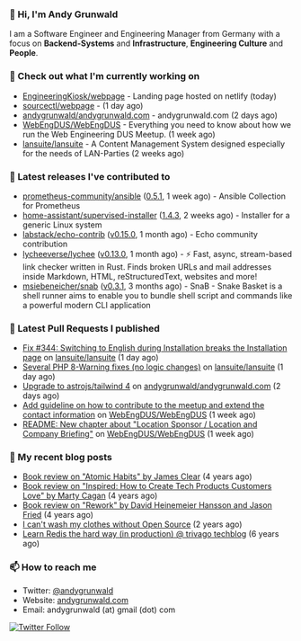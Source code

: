 ### 👋 Hi, I'm Andy Grunwald

I am a Software Engineer and Engineering Manager from Germany with a focus on **Backend-Systems** and **Infrastructure**, **Engineering Culture** and **People**.

### 👷 Check out what I'm currently working on


- [EngineeringKiosk/webpage](https://github.com/EngineeringKiosk/webpage) - Landing page hosted on netlify (today)
- [sourcectl/webpage](https://github.com/sourcectl/webpage) -  (1 day ago)
- [andygrunwald/andygrunwald.com](https://github.com/andygrunwald/andygrunwald.com) - andygrunwald.com (2 days ago)
- [WebEngDUS/WebEngDUS](https://github.com/WebEngDUS/WebEngDUS) -  Everything you need to know about how we run the Web Engineering DUS Meetup. (1 week ago)
- [lansuite/lansuite](https://github.com/lansuite/lansuite) - A Content Management System designed especially for the needs of LAN-Parties (2 weeks ago)

### 🔭 Latest releases I've contributed to


- [prometheus-community/ansible](https://github.com/prometheus-community/ansible) ([0.5.1](https://github.com/prometheus-community/ansible/releases/tag/0.5.1), 1 week ago) - Ansible Collection for Prometheus
- [home-assistant/supervised-installer](https://github.com/home-assistant/supervised-installer) ([1.4.3](https://github.com/home-assistant/supervised-installer/releases/tag/1.4.3), 2 weeks ago) - Installer for a generic Linux system
- [labstack/echo-contrib](https://github.com/labstack/echo-contrib) ([v0.15.0](https://github.com/labstack/echo-contrib/releases/tag/v0.15.0), 1 month ago) - Echo community contribution
- [lycheeverse/lychee](https://github.com/lycheeverse/lychee) ([v0.13.0](https://github.com/lycheeverse/lychee/releases/tag/v0.13.0), 1 month ago) - ⚡ Fast, async, stream-based link checker written in Rust. Finds broken URLs and mail addresses inside Markdown, HTML, reStructuredText, websites and more!
- [msiebeneicher/snab](https://github.com/msiebeneicher/snab) ([v0.3.1](https://github.com/msiebeneicher/snab/releases/tag/v0.3.1), 3 months ago) - SnaB - Snake Basket is a shell runner aims to enable you to bundle shell script and commands like a powerful modern CLI application

### 🔨 Latest Pull Requests I published


- [Fix #344: Switching to English during Installation breaks the Installation page](https://github.com/lansuite/lansuite/pull/650) on [lansuite/lansuite](https://github.com/lansuite/lansuite) (1 day ago)
- [Several PHP 8-Warning fixes (no logic changes)](https://github.com/lansuite/lansuite/pull/649) on [lansuite/lansuite](https://github.com/lansuite/lansuite) (1 day ago)
- [Upgrade to astrojs/tailwind 4](https://github.com/andygrunwald/andygrunwald.com/pull/160) on [andygrunwald/andygrunwald.com](https://github.com/andygrunwald/andygrunwald.com) (2 days ago)
- [Add guideline on how to contribute to the meetup and extend the contact information](https://github.com/WebEngDUS/WebEngDUS/pull/31) on [WebEngDUS/WebEngDUS](https://github.com/WebEngDUS/WebEngDUS) (1 week ago)
- [README: New chapter about &#34;Location Sponsor / Location and Company Briefing&#34;](https://github.com/WebEngDUS/WebEngDUS/pull/30) on [WebEngDUS/WebEngDUS](https://github.com/WebEngDUS/WebEngDUS) (1 week ago)

### 📝 My recent blog posts


- [Book review on &#34;Atomic Habits&#34; by James Clear](https://andygrunwald.com/blog/book-review-on-atomic-habits-by-james-clear/) (4 years ago)
- [Book review on &#34;Inspired: How to Create Tech Products Customers Love&#34; by Marty Cagan](https://andygrunwald.com/blog/book-review-on-inspired-how-to-create-tech-products-customers-love-by-marty-cagan/) (4 years ago)
- [Book review on &#34;Rework&#34; by David Heinemeier Hansson and Jason Fried](https://andygrunwald.com/blog/book-review-on-rework-by-david-heinemeier-hansson-and-jason-fried/) (4 years ago)
- [I can&#39;t wash my clothes without Open Source](https://andygrunwald.com/blog/i-cant-wash-my-clothes-without-open-source/) (2 years ago)
- [Learn Redis the hard way (in production) @ trivago techblog](https://andygrunwald.com/blog/learn-redis-the-hard-way-in-production-trivago-techblog/) (6 years ago)

### 📫 How to reach me

- Twitter: [@andygrunwald](https://twitter.com/andygrunwald)
- Website: [andygrunwald.com](https://andygrunwald.com)
- Email: andygrunwald (at) gmail (dot) com

[![Twitter Follow](https://img.shields.io/twitter/follow/andygrunwald?label=Follow&style=social)](https://twitter.com/andygrunwald)
